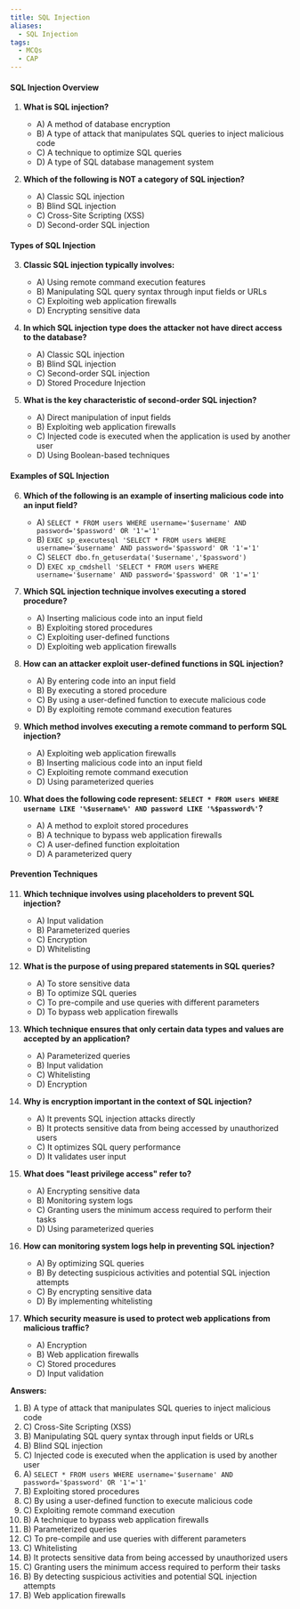 ```yaml
---
title: SQL Injection
aliases:
  - SQL Injection
tags:
  - MCQs
  - CAP
---
```

#### SQL Injection Overview

1. **What is SQL injection?**
    
    - A) A method of database encryption
    - B) A type of attack that manipulates SQL queries to inject malicious code
    - C) A technique to optimize SQL queries
    - D) A type of SQL database management system
2. **Which of the following is NOT a category of SQL injection?**
    
    - A) Classic SQL injection
    - B) Blind SQL injection
    - C) Cross-Site Scripting (XSS)
    - D) Second-order SQL injection

#### Types of SQL Injection

3. **Classic SQL injection typically involves:**
    
    - A) Using remote command execution features
    - B) Manipulating SQL query syntax through input fields or URLs
    - C) Exploiting web application firewalls
    - D) Encrypting sensitive data
4. **In which SQL injection type does the attacker not have direct access to the database?**
    
    - A) Classic SQL injection
    - B) Blind SQL injection
    - C) Second-order SQL injection
    - D) Stored Procedure Injection
5. **What is the key characteristic of second-order SQL injection?**
    
    - A) Direct manipulation of input fields
    - B) Exploiting web application firewalls
    - C) Injected code is executed when the application is used by another user
    - D) Using Boolean-based techniques

#### Examples of SQL Injection

6. **Which of the following is an example of inserting malicious code into an input field?**
    
    - A) `SELECT * FROM users WHERE username='$username' AND password='$password' OR '1'='1'`
    - B) `EXEC sp_executesql 'SELECT * FROM users WHERE username='$username' AND password='$password' OR '1'='1'`
    - C) `SELECT dbo.fn_getuserdata('$username','$password')`
    - D) `EXEC xp_cmdshell 'SELECT * FROM users WHERE username='$username' AND password='$password' OR '1'='1'`
7. **Which SQL injection technique involves executing a stored procedure?**
    
    - A) Inserting malicious code into an input field
    - B) Exploiting stored procedures
    - C) Exploiting user-defined functions
    - D) Exploiting web application firewalls
8. **How can an attacker exploit user-defined functions in SQL injection?**
    
    - A) By entering code into an input field
    - B) By executing a stored procedure
    - C) By using a user-defined function to execute malicious code
    - D) By exploiting remote command execution features
9. **Which method involves executing a remote command to perform SQL injection?**
    
    - A) Exploiting web application firewalls
    - B) Inserting malicious code into an input field
    - C) Exploiting remote command execution
    - D) Using parameterized queries
10. **What does the following code represent: `SELECT * FROM users WHERE username LIKE '%$username%' AND password LIKE '%$password%'`?**
    
    - A) A method to exploit stored procedures
    - B) A technique to bypass web application firewalls
    - C) A user-defined function exploitation
    - D) A parameterized query

#### Prevention Techniques

11. **Which technique involves using placeholders to prevent SQL injection?**
    
    - A) Input validation
    - B) Parameterized queries
    - C) Encryption
    - D) Whitelisting
12. **What is the purpose of using prepared statements in SQL queries?**
    
    - A) To store sensitive data
    - B) To optimize SQL queries
    - C) To pre-compile and use queries with different parameters
    - D) To bypass web application firewalls
13. **Which technique ensures that only certain data types and values are accepted by an application?**
    
    - A) Parameterized queries
    - B) Input validation
    - C) Whitelisting
    - D) Encryption
14. **Why is encryption important in the context of SQL injection?**
    
    - A) It prevents SQL injection attacks directly
    - B) It protects sensitive data from being accessed by unauthorized users
    - C) It optimizes SQL query performance
    - D) It validates user input
15. **What does "least privilege access" refer to?**
    
    - A) Encrypting sensitive data
    - B) Monitoring system logs
    - C) Granting users the minimum access required to perform their tasks
    - D) Using parameterized queries
16. **How can monitoring system logs help in preventing SQL injection?**
    
    - A) By optimizing SQL queries
    - B) By detecting suspicious activities and potential SQL injection attempts
    - C) By encrypting sensitive data
    - D) By implementing whitelisting
17. **Which security measure is used to protect web applications from malicious traffic?**
    
    - A) Encryption
    - B) Web application firewalls
    - C) Stored procedures
    - D) Input validation

**Answers:**

1. B) A type of attack that manipulates SQL queries to inject malicious code
2. C) Cross-Site Scripting (XSS)
3. B) Manipulating SQL query syntax through input fields or URLs
4. B) Blind SQL injection
5. C) Injected code is executed when the application is used by another user
6. A) `SELECT * FROM users WHERE username='$username' AND password='$password' OR '1'='1'`
7. B) Exploiting stored procedures
8. C) By using a user-defined function to execute malicious code
9. C) Exploiting remote command execution
10. B) A technique to bypass web application firewalls
11. B) Parameterized queries
12. C) To pre-compile and use queries with different parameters
13. C) Whitelisting
14. B) It protects sensitive data from being accessed by unauthorized users
15. C) Granting users the minimum access required to perform their tasks
16. B) By detecting suspicious activities and potential SQL injection attempts
17. B) Web application firewalls
